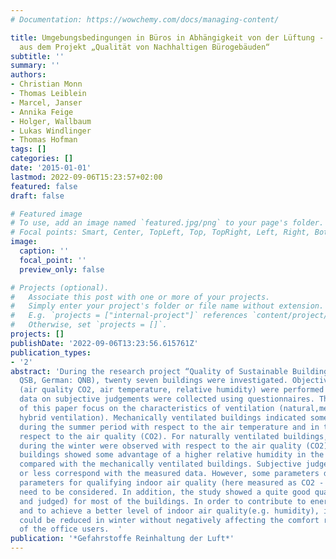 ```yaml
---
# Documentation: https://wowchemy.com/docs/managing-content/

title: Umgebungsbedingungen in Büros in Abhängigkeit von der Lüftung - Auswertungen
  aus dem Projekt „Qualität von Nachhaltigen Bürogebäuden“
subtitle: ''
summary: ''
authors:
- Christian Monn
- Thomas Leiblein
- Marcel, Janser
- Annika Feige
- Holger, Wallbaum
- Lukas Windlinger
- Thomas Hofman
tags: []
categories: []
date: '2015-01-01'
lastmod: 2022-09-06T15:23:57+02:00
featured: false
draft: false

# Featured image
# To use, add an image named `featured.jpg/png` to your page's folder.
# Focal points: Smart, Center, TopLeft, Top, TopRight, Left, Right, BottomLeft, Bottom, BottomRight.
image:
  caption: ''
  focal_point: ''
  preview_only: false

# Projects (optional).
#   Associate this post with one or more of your projects.
#   Simply enter your project's folder or file name without extension.
#   E.g. `projects = ["internal-project"]` references `content/project/deep-learning/index.md`.
#   Otherwise, set `projects = []`.
projects: []
publishDate: '2022-09-06T13:23:56.615761Z'
publication_types:
- '2'
abstract: 'During the research project “Quality of Sustainable Buildings” (English:
  QSB, German: QNB), twenty seven buildings were investigated. Objective measurements
  (air quality CO2, air temperature, relative humidity) were performed and in addition,
  data on subjective judgements were collected using questionnaires. The analyses
  of this paper focus on the characteristics of ventilation (natural,mechanical and
  hybrid ventilation). Mechanically ventilated buildings indicated some advantages
  during the summer period with respect to the air temperature and in the winter with
  respect to the air quality (CO2). For naturally ventilated buildings, disadvantages
  during the winter were observed with respect to the air quality (CO2). The same
  buildings showed some advantage of a higher relative humidity in the winter period
  compared with the mechanically ventilated buildings. Subjective judgements did more
  or less correspond with the measured data. However, some parameters did not. Additional
  parameters for qualifying indoor air quality (here measured as CO2 - concentration)
  need to be considered. In addition, the study showed a quite good quality (measured
  and judged) for most of the buildings. In order to contribute to energy savings
  and to achieve a better level of indoor air quality(e.g. humidity), indoor air temperature
  could be reduced in winter without negatively affecting the comfort requirements
  of the office users.  '
publication: '*Gefahrstoffe Reinhaltung der Luft*'
---
```

